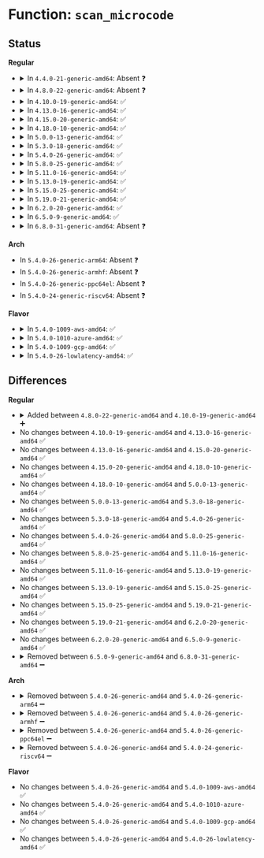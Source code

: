 # Function: <code>scan_microcode</code>

## Status
<b>Regular</b>
<ul>
<li>
<details>
<summary>In <code>4.4.0-21-generic-amd64</code>: Absent ❓</summary>

```json
{
  "name": "scan_microcode",
  "collision_type": "Unique Static",
  "inline_type": "Full",
  "funcs": [
    {
      "addr": 18446744071595020781,
      "name": "scan_microcode",
      "external": false,
      "loc": "arch/x86/kernel/cpu/microcode/intel.c:543",
      "file": "arch/x86/kernel/cpu/microcode/intel.c",
      "inline": "not declared, inlined",
      "caller_inline": [
        "arch/x86/kernel/cpu/microcode/intel.c:load_ucode_intel_bsp"
      ],
      "caller_func": []
    }
  ],
  "symbols": []
}
```
</details>
</li>
<li>
<details>
<summary>In <code>4.8.0-22-generic-amd64</code>: Absent ❓</summary>

```json
{
  "name": "scan_microcode",
  "collision_type": "Unique Static",
  "inline_type": "Full",
  "funcs": [
    {
      "addr": 18446744071595185385,
      "name": "scan_microcode",
      "external": false,
      "loc": "arch/x86/kernel/cpu/microcode/intel.c:729",
      "file": "arch/x86/kernel/cpu/microcode/intel.c",
      "inline": "not declared, inlined",
      "caller_inline": [
        "arch/x86/kernel/cpu/microcode/intel.c:load_ucode_intel_bsp"
      ],
      "caller_func": []
    }
  ],
  "symbols": []
}
```
</details>
</li>
<li>
<details>
<summary>In <code>4.10.0-19-generic-amd64</code>: ✅</summary>

```c
struct microcode_intel * scan_microcode(void * data, size_t size, struct ucode_cpu_info * uci, bool save)
```

```json
{
  "name": "scan_microcode",
  "collision_type": "Unique Static",
  "inline_type": "No",
  "funcs": [
    {
      "addr": 18446744071579173008,
      "name": "scan_microcode",
      "external": false,
      "loc": "arch/x86/kernel/cpu/microcode/intel.c:310",
      "file": "arch/x86/kernel/cpu/microcode/intel.c",
      "inline": "seen, unknown",
      "caller_inline": [],
      "caller_func": [
        "arch/x86/kernel/cpu/microcode/intel.c:__load_ucode_intel",
        "arch/x86/kernel/cpu/microcode/intel.c:save_microcode_in_initrd_intel"
      ]
    }
  ],
  "symbols": [
    {
      "addr": 18446744071579173008,
      "name": "scan_microcode",
      "section": ".text",
      "bind": "STB_LOCAL",
      "size": 541
    }
  ]
}
```
</details>
</li>
<li>
<details>
<summary>In <code>4.13.0-16-generic-amd64</code>: ✅</summary>

```c
struct microcode_intel * scan_microcode(void * data, size_t size, struct ucode_cpu_info * uci, bool save)
```

```json
{
  "name": "scan_microcode",
  "collision_type": "Unique Static",
  "inline_type": "No",
  "funcs": [
    {
      "addr": 18446744071579173120,
      "name": "scan_microcode",
      "external": false,
      "loc": "arch/x86/kernel/cpu/microcode/intel.c:322",
      "file": "arch/x86/kernel/cpu/microcode/intel.c",
      "inline": "seen, unknown",
      "caller_inline": [],
      "caller_func": [
        "arch/x86/kernel/cpu/microcode/intel.c:__load_ucode_intel",
        "arch/x86/kernel/cpu/microcode/intel.c:save_microcode_in_initrd_intel"
      ]
    }
  ],
  "symbols": [
    {
      "addr": 18446744071579173120,
      "name": "scan_microcode",
      "section": ".text",
      "bind": "STB_LOCAL",
      "size": 560
    }
  ]
}
```
</details>
</li>
<li>
<details>
<summary>In <code>4.15.0-20-generic-amd64</code>: ✅</summary>

```c
struct microcode_intel * scan_microcode(void * data, size_t size, struct ucode_cpu_info * uci, bool save)
```

```json
{
  "name": "scan_microcode",
  "collision_type": "Unique Static",
  "inline_type": "No",
  "funcs": [
    {
      "addr": 18446744071579188016,
      "name": "scan_microcode",
      "external": false,
      "loc": "arch/x86/kernel/cpu/microcode/intel.c:327",
      "file": "arch/x86/kernel/cpu/microcode/intel.c",
      "inline": "seen, unknown",
      "caller_inline": [],
      "caller_func": [
        "arch/x86/kernel/cpu/microcode/intel.c:__load_ucode_intel",
        "arch/x86/kernel/cpu/microcode/intel.c:save_microcode_in_initrd_intel"
      ]
    }
  ],
  "symbols": [
    {
      "addr": 18446744071579188016,
      "name": "scan_microcode",
      "section": ".text",
      "bind": "STB_LOCAL",
      "size": 560
    }
  ]
}
```
</details>
</li>
<li>
<details>
<summary>In <code>4.18.0-10-generic-amd64</code>: ✅</summary>

```c
struct microcode_intel * scan_microcode(void * data, size_t size, struct ucode_cpu_info * uci, bool save)
```

```json
{
  "name": "scan_microcode",
  "collision_type": "Unique Static",
  "inline_type": "No",
  "funcs": [
    {
      "addr": 18446744071579199408,
      "name": "scan_microcode",
      "external": false,
      "loc": "arch/x86/kernel/cpu/microcode/intel.c:330",
      "file": "arch/x86/kernel/cpu/microcode/intel.c",
      "inline": "seen, unknown",
      "caller_inline": [],
      "caller_func": [
        "arch/x86/kernel/cpu/microcode/intel.c:__load_ucode_intel",
        "arch/x86/kernel/cpu/microcode/intel.c:save_microcode_in_initrd_intel"
      ]
    }
  ],
  "symbols": [
    {
      "addr": 18446744071579199408,
      "name": "scan_microcode",
      "section": ".text",
      "bind": "STB_LOCAL",
      "size": 510
    }
  ]
}
```
</details>
</li>
<li>
<details>
<summary>In <code>5.0.0-13-generic-amd64</code>: ✅</summary>

```c
struct microcode_intel * scan_microcode(void * data, size_t size, struct ucode_cpu_info * uci, bool save)
```

```json
{
  "name": "scan_microcode",
  "collision_type": "Unique Static",
  "inline_type": "No",
  "funcs": [
    {
      "addr": 18446744071579188800,
      "name": "scan_microcode",
      "external": false,
      "loc": "arch/x86/kernel/cpu/microcode/intel.c:330",
      "file": "arch/x86/kernel/cpu/microcode/intel.c",
      "inline": "seen, unknown",
      "caller_inline": [],
      "caller_func": [
        "arch/x86/kernel/cpu/microcode/intel.c:__load_ucode_intel",
        "arch/x86/kernel/cpu/microcode/intel.c:save_microcode_in_initrd_intel"
      ]
    }
  ],
  "symbols": [
    {
      "addr": 18446744071579188800,
      "name": "scan_microcode",
      "section": ".text",
      "bind": "STB_LOCAL",
      "size": 505
    }
  ]
}
```
</details>
</li>
<li>
<details>
<summary>In <code>5.3.0-18-generic-amd64</code>: ✅</summary>

```c
struct microcode_intel * scan_microcode(void * data, size_t size, struct ucode_cpu_info * uci, bool save)
```

```json
{
  "name": "scan_microcode",
  "collision_type": "Unique Static",
  "inline_type": "No",
  "funcs": [
    {
      "addr": 18446744071579201600,
      "name": "scan_microcode",
      "external": false,
      "loc": "arch/x86/kernel/cpu/microcode/intel.c:327",
      "file": "arch/x86/kernel/cpu/microcode/intel.c",
      "inline": "seen, unknown",
      "caller_inline": [],
      "caller_func": [
        "arch/x86/kernel/cpu/microcode/intel.c:__load_ucode_intel",
        "arch/x86/kernel/cpu/microcode/intel.c:save_microcode_in_initrd_intel"
      ]
    }
  ],
  "symbols": [
    {
      "addr": 18446744071579201600,
      "name": "scan_microcode",
      "section": ".text",
      "bind": "STB_LOCAL",
      "size": 513
    }
  ]
}
```
</details>
</li>
<li>
<details>
<summary>In <code>5.4.0-26-generic-amd64</code>: ✅</summary>

```c
struct microcode_intel * scan_microcode(void * data, size_t size, struct ucode_cpu_info * uci, bool save)
```

```json
{
  "name": "scan_microcode",
  "collision_type": "Unique Static",
  "inline_type": "No",
  "funcs": [
    {
      "addr": 18446744071579203856,
      "name": "scan_microcode",
      "external": false,
      "loc": "arch/x86/kernel/cpu/microcode/intel.c:327",
      "file": "arch/x86/kernel/cpu/microcode/intel.c",
      "inline": "seen, unknown",
      "caller_inline": [],
      "caller_func": [
        "arch/x86/kernel/cpu/microcode/intel.c:__load_ucode_intel",
        "arch/x86/kernel/cpu/microcode/intel.c:save_microcode_in_initrd_intel"
      ]
    }
  ],
  "symbols": [
    {
      "addr": 18446744071579203856,
      "name": "scan_microcode",
      "section": ".text",
      "bind": "STB_LOCAL",
      "size": 513
    }
  ]
}
```
</details>
</li>
<li>
<details>
<summary>In <code>5.8.0-25-generic-amd64</code>: ✅</summary>

```c
struct microcode_intel * scan_microcode(void * data, size_t size, struct ucode_cpu_info * uci, bool save)
```

```json
{
  "name": "scan_microcode",
  "collision_type": "Unique Static",
  "inline_type": "No",
  "funcs": [
    {
      "addr": 18446744071579225040,
      "name": "scan_microcode",
      "external": false,
      "loc": "arch/x86/kernel/cpu/microcode/intel.c:327",
      "file": "arch/x86/kernel/cpu/microcode/intel.c",
      "inline": "seen, unknown",
      "caller_inline": [],
      "caller_func": [
        "arch/x86/kernel/cpu/microcode/intel.c:__load_ucode_intel",
        "arch/x86/kernel/cpu/microcode/intel.c:save_microcode_in_initrd_intel"
      ]
    }
  ],
  "symbols": [
    {
      "addr": 18446744071579225040,
      "name": "scan_microcode",
      "section": ".text",
      "bind": "STB_LOCAL",
      "size": 261
    }
  ]
}
```
</details>
</li>
<li>
<details>
<summary>In <code>5.11.0-16-generic-amd64</code>: ✅</summary>

```c
struct microcode_intel * scan_microcode(void * data, size_t size, struct ucode_cpu_info * uci, bool save)
```

```json
{
  "name": "scan_microcode",
  "collision_type": "Unique Static",
  "inline_type": "No",
  "funcs": [
    {
      "addr": 18446744071579219024,
      "name": "scan_microcode",
      "external": false,
      "loc": "arch/x86/kernel/cpu/microcode/intel.c:283",
      "file": "arch/x86/kernel/cpu/microcode/intel.c",
      "inline": "seen, unknown",
      "caller_inline": [],
      "caller_func": [
        "arch/x86/kernel/cpu/microcode/intel.c:__load_ucode_intel",
        "arch/x86/kernel/cpu/microcode/intel.c:save_microcode_in_initrd_intel"
      ]
    }
  ],
  "symbols": [
    {
      "addr": 18446744071579219024,
      "name": "scan_microcode",
      "section": ".text",
      "bind": "STB_LOCAL",
      "size": 240
    }
  ]
}
```
</details>
</li>
<li>
<details>
<summary>In <code>5.13.0-19-generic-amd64</code>: ✅</summary>

```c
struct microcode_intel * scan_microcode(void * data, size_t size, struct ucode_cpu_info * uci, bool save)
```

```json
{
  "name": "scan_microcode",
  "collision_type": "Unique Static",
  "inline_type": "No",
  "funcs": [
    {
      "addr": 18446744071579221504,
      "name": "scan_microcode",
      "external": false,
      "loc": "arch/x86/kernel/cpu/microcode/intel.c:283",
      "file": "arch/x86/kernel/cpu/microcode/intel.c",
      "inline": "seen, unknown",
      "caller_inline": [],
      "caller_func": [
        "arch/x86/kernel/cpu/microcode/intel.c:__load_ucode_intel",
        "arch/x86/kernel/cpu/microcode/intel.c:save_microcode_in_initrd_intel"
      ]
    }
  ],
  "symbols": [
    {
      "addr": 18446744071579221504,
      "name": "scan_microcode",
      "section": ".text",
      "bind": "STB_LOCAL",
      "size": 240
    }
  ]
}
```
</details>
</li>
<li>
<details>
<summary>In <code>5.15.0-25-generic-amd64</code>: ✅</summary>

```c
struct microcode_intel * scan_microcode(void * data, size_t size, struct ucode_cpu_info * uci, bool save)
```

```json
{
  "name": "scan_microcode",
  "collision_type": "Unique Static",
  "inline_type": "No",
  "funcs": [
    {
      "addr": 18446744071579260032,
      "name": "scan_microcode",
      "external": false,
      "loc": "arch/x86/kernel/cpu/microcode/intel.c:283",
      "file": "arch/x86/kernel/cpu/microcode/intel.c",
      "inline": "seen, unknown",
      "caller_inline": [],
      "caller_func": [
        "arch/x86/kernel/cpu/microcode/intel.c:__load_ucode_intel",
        "arch/x86/kernel/cpu/microcode/intel.c:save_microcode_in_initrd_intel"
      ]
    }
  ],
  "symbols": [
    {
      "addr": 18446744071579260032,
      "name": "scan_microcode",
      "section": ".text",
      "bind": "STB_LOCAL",
      "size": 240
    }
  ]
}
```
</details>
</li>
<li>
<details>
<summary>In <code>5.19.0-21-generic-amd64</code>: ✅</summary>

```c
struct microcode_intel * scan_microcode(void * data, size_t size, struct ucode_cpu_info * uci, bool save)
```

```json
{
  "name": "scan_microcode",
  "collision_type": "Unique Static",
  "inline_type": "No",
  "funcs": [
    {
      "addr": 18446744071579312016,
      "name": "scan_microcode",
      "external": false,
      "loc": "arch/x86/kernel/cpu/microcode/intel.c:269",
      "file": "arch/x86/kernel/cpu/microcode/intel.c",
      "inline": "seen, unknown",
      "caller_inline": [],
      "caller_func": [
        "arch/x86/kernel/cpu/microcode/intel.c:__load_ucode_intel",
        "arch/x86/kernel/cpu/microcode/intel.c:save_microcode_in_initrd_intel"
      ]
    }
  ],
  "symbols": [
    {
      "addr": 18446744071579312016,
      "name": "scan_microcode",
      "section": ".text",
      "bind": "STB_LOCAL",
      "size": 260
    }
  ]
}
```
</details>
</li>
<li>
<details>
<summary>In <code>6.2.0-20-generic-amd64</code>: ✅</summary>

```c
struct microcode_intel * scan_microcode(void * data, size_t size, struct ucode_cpu_info * uci, bool save)
```

```json
{
  "name": "scan_microcode",
  "collision_type": "Unique Static",
  "inline_type": "No",
  "funcs": [
    {
      "addr": 18446744071579376784,
      "name": "scan_microcode",
      "external": false,
      "loc": "arch/x86/kernel/cpu/microcode/intel.c:143",
      "file": "arch/x86/kernel/cpu/microcode/intel.c",
      "inline": "seen, unknown",
      "caller_inline": [],
      "caller_func": [
        "arch/x86/kernel/cpu/microcode/intel.c:__load_ucode_intel",
        "arch/x86/kernel/cpu/microcode/intel.c:save_microcode_in_initrd_intel"
      ]
    }
  ],
  "symbols": [
    {
      "addr": 18446744071579376784,
      "name": "scan_microcode",
      "section": ".text",
      "bind": "STB_LOCAL",
      "size": 312
    }
  ]
}
```
</details>
</li>
<li>
<details>
<summary>In <code>6.5.0-9-generic-amd64</code>: ✅</summary>

```c
struct microcode_intel * scan_microcode(void * data, size_t size, struct ucode_cpu_info * uci, bool save)
```

```json
{
  "name": "scan_microcode",
  "collision_type": "Unique Static",
  "inline_type": "No",
  "funcs": [
    {
      "addr": 18446744071579386320,
      "name": "scan_microcode",
      "external": false,
      "loc": "arch/x86/kernel/cpu/microcode/intel.c:143",
      "file": "arch/x86/kernel/cpu/microcode/intel.c",
      "inline": "seen, unknown",
      "caller_inline": [],
      "caller_func": [
        "arch/x86/kernel/cpu/microcode/intel.c:__load_ucode_intel",
        "arch/x86/kernel/cpu/microcode/intel.c:save_microcode_in_initrd_intel"
      ]
    }
  ],
  "symbols": [
    {
      "addr": 18446744071579386320,
      "name": "scan_microcode",
      "section": ".text",
      "bind": "STB_LOCAL",
      "size": 312
    }
  ]
}
```
</details>
</li>
<li>
<details>
<summary>In <code>6.8.0-31-generic-amd64</code>: Absent ❓</summary>

```json
{
  "name": "scan_microcode",
  "collision_type": "Unique Static",
  "inline_type": "Full",
  "funcs": [
    {
      "addr": 18446744071621666231,
      "name": "scan_microcode",
      "external": false,
      "loc": "arch/x86/kernel/cpu/microcode/intel.c:261",
      "file": "arch/x86/kernel/cpu/microcode/intel.c",
      "inline": "not declared, inlined",
      "caller_inline": [
        "arch/x86/kernel/cpu/microcode/intel.c:get_microcode_blob"
      ],
      "caller_func": []
    }
  ],
  "symbols": []
}
```
</details>
</li>
</ul>
<b>Arch</b>
<ul>
<li>
In <code>5.4.0-26-generic-arm64</code>: Absent ❓
</li>
<li>
In <code>5.4.0-26-generic-armhf</code>: Absent ❓
</li>
<li>
In <code>5.4.0-26-generic-ppc64el</code>: Absent ❓
</li>
<li>
In <code>5.4.0-24-generic-riscv64</code>: Absent ❓
</li>
</ul>
<b>Flavor</b>
<ul>
<li>
<details>
<summary>In <code>5.4.0-1009-aws-amd64</code>: ✅</summary>

```c
struct microcode_intel * scan_microcode(void * data, size_t size, struct ucode_cpu_info * uci, bool save)
```

```json
{
  "name": "scan_microcode",
  "collision_type": "Unique Static",
  "inline_type": "No",
  "funcs": [
    {
      "addr": 18446744071579202704,
      "name": "scan_microcode",
      "external": false,
      "loc": "arch/x86/kernel/cpu/microcode/intel.c:327",
      "file": "arch/x86/kernel/cpu/microcode/intel.c",
      "inline": "seen, unknown",
      "caller_inline": [],
      "caller_func": [
        "arch/x86/kernel/cpu/microcode/intel.c:__load_ucode_intel",
        "arch/x86/kernel/cpu/microcode/intel.c:save_microcode_in_initrd_intel"
      ]
    }
  ],
  "symbols": [
    {
      "addr": 18446744071579202704,
      "name": "scan_microcode",
      "section": ".text",
      "bind": "STB_LOCAL",
      "size": 513
    }
  ]
}
```
</details>
</li>
<li>
<details>
<summary>In <code>5.4.0-1010-azure-amd64</code>: ✅</summary>

```c
struct microcode_intel * scan_microcode(void * data, size_t size, struct ucode_cpu_info * uci, bool save)
```

```json
{
  "name": "scan_microcode",
  "collision_type": "Unique Static",
  "inline_type": "No",
  "funcs": [
    {
      "addr": 18446744071579137664,
      "name": "scan_microcode",
      "external": false,
      "loc": "arch/x86/kernel/cpu/microcode/intel.c:327",
      "file": "arch/x86/kernel/cpu/microcode/intel.c",
      "inline": "seen, unknown",
      "caller_inline": [],
      "caller_func": [
        "arch/x86/kernel/cpu/microcode/intel.c:__load_ucode_intel",
        "arch/x86/kernel/cpu/microcode/intel.c:save_microcode_in_initrd_intel"
      ]
    }
  ],
  "symbols": [
    {
      "addr": 18446744071579137664,
      "name": "scan_microcode",
      "section": ".text",
      "bind": "STB_LOCAL",
      "size": 513
    }
  ]
}
```
</details>
</li>
<li>
<details>
<summary>In <code>5.4.0-1009-gcp-amd64</code>: ✅</summary>

```c
struct microcode_intel * scan_microcode(void * data, size_t size, struct ucode_cpu_info * uci, bool save)
```

```json
{
  "name": "scan_microcode",
  "collision_type": "Unique Static",
  "inline_type": "No",
  "funcs": [
    {
      "addr": 18446744071579203776,
      "name": "scan_microcode",
      "external": false,
      "loc": "arch/x86/kernel/cpu/microcode/intel.c:327",
      "file": "arch/x86/kernel/cpu/microcode/intel.c",
      "inline": "seen, unknown",
      "caller_inline": [],
      "caller_func": [
        "arch/x86/kernel/cpu/microcode/intel.c:__load_ucode_intel",
        "arch/x86/kernel/cpu/microcode/intel.c:save_microcode_in_initrd_intel"
      ]
    }
  ],
  "symbols": [
    {
      "addr": 18446744071579203776,
      "name": "scan_microcode",
      "section": ".text",
      "bind": "STB_LOCAL",
      "size": 513
    }
  ]
}
```
</details>
</li>
<li>
<details>
<summary>In <code>5.4.0-26-lowlatency-amd64</code>: ✅</summary>

```c
struct microcode_intel * scan_microcode(void * data, size_t size, struct ucode_cpu_info * uci, bool save)
```

```json
{
  "name": "scan_microcode",
  "collision_type": "Unique Static",
  "inline_type": "No",
  "funcs": [
    {
      "addr": 18446744071579209056,
      "name": "scan_microcode",
      "external": false,
      "loc": "arch/x86/kernel/cpu/microcode/intel.c:327",
      "file": "arch/x86/kernel/cpu/microcode/intel.c",
      "inline": "seen, unknown",
      "caller_inline": [],
      "caller_func": [
        "arch/x86/kernel/cpu/microcode/intel.c:__load_ucode_intel",
        "arch/x86/kernel/cpu/microcode/intel.c:save_microcode_in_initrd_intel"
      ]
    }
  ],
  "symbols": [
    {
      "addr": 18446744071579209056,
      "name": "scan_microcode",
      "section": ".text",
      "bind": "STB_LOCAL",
      "size": 513
    }
  ]
}
```
</details>
</li>
</ul>

## Differences
<b>Regular</b>
<ul>
<li>
<details>
<summary>Added between <code>4.8.0-22-generic-amd64</code> and <code>4.10.0-19-generic-amd64</code> ➕</summary>

```c
struct microcode_intel * scan_microcode(void * data, size_t size, struct ucode_cpu_info * uci, bool save)
```
</details>
</li>
<li>
No changes between <code>4.10.0-19-generic-amd64</code> and <code>4.13.0-16-generic-amd64</code> ✅
</li>
<li>
No changes between <code>4.13.0-16-generic-amd64</code> and <code>4.15.0-20-generic-amd64</code> ✅
</li>
<li>
No changes between <code>4.15.0-20-generic-amd64</code> and <code>4.18.0-10-generic-amd64</code> ✅
</li>
<li>
No changes between <code>4.18.0-10-generic-amd64</code> and <code>5.0.0-13-generic-amd64</code> ✅
</li>
<li>
No changes between <code>5.0.0-13-generic-amd64</code> and <code>5.3.0-18-generic-amd64</code> ✅
</li>
<li>
No changes between <code>5.3.0-18-generic-amd64</code> and <code>5.4.0-26-generic-amd64</code> ✅
</li>
<li>
No changes between <code>5.4.0-26-generic-amd64</code> and <code>5.8.0-25-generic-amd64</code> ✅
</li>
<li>
No changes between <code>5.8.0-25-generic-amd64</code> and <code>5.11.0-16-generic-amd64</code> ✅
</li>
<li>
No changes between <code>5.11.0-16-generic-amd64</code> and <code>5.13.0-19-generic-amd64</code> ✅
</li>
<li>
No changes between <code>5.13.0-19-generic-amd64</code> and <code>5.15.0-25-generic-amd64</code> ✅
</li>
<li>
No changes between <code>5.15.0-25-generic-amd64</code> and <code>5.19.0-21-generic-amd64</code> ✅
</li>
<li>
No changes between <code>5.19.0-21-generic-amd64</code> and <code>6.2.0-20-generic-amd64</code> ✅
</li>
<li>
No changes between <code>6.2.0-20-generic-amd64</code> and <code>6.5.0-9-generic-amd64</code> ✅
</li>
<li>
<details>
<summary>Removed between <code>6.5.0-9-generic-amd64</code> and <code>6.8.0-31-generic-amd64</code> ➖</summary>

```c
struct microcode_intel * scan_microcode(void * data, size_t size, struct ucode_cpu_info * uci, bool save)
```
</details>
</li>
</ul>
<b>Arch</b>
<ul>
<li>
<details>
<summary>Removed between <code>5.4.0-26-generic-amd64</code> and <code>5.4.0-26-generic-arm64</code> ➖</summary>

```c
struct microcode_intel * scan_microcode(void * data, size_t size, struct ucode_cpu_info * uci, bool save)
```
</details>
</li>
<li>
<details>
<summary>Removed between <code>5.4.0-26-generic-amd64</code> and <code>5.4.0-26-generic-armhf</code> ➖</summary>

```c
struct microcode_intel * scan_microcode(void * data, size_t size, struct ucode_cpu_info * uci, bool save)
```
</details>
</li>
<li>
<details>
<summary>Removed between <code>5.4.0-26-generic-amd64</code> and <code>5.4.0-26-generic-ppc64el</code> ➖</summary>

```c
struct microcode_intel * scan_microcode(void * data, size_t size, struct ucode_cpu_info * uci, bool save)
```
</details>
</li>
<li>
<details>
<summary>Removed between <code>5.4.0-26-generic-amd64</code> and <code>5.4.0-24-generic-riscv64</code> ➖</summary>

```c
struct microcode_intel * scan_microcode(void * data, size_t size, struct ucode_cpu_info * uci, bool save)
```
</details>
</li>
</ul>
<b>Flavor</b>
<ul>
<li>
No changes between <code>5.4.0-26-generic-amd64</code> and <code>5.4.0-1009-aws-amd64</code> ✅
</li>
<li>
No changes between <code>5.4.0-26-generic-amd64</code> and <code>5.4.0-1010-azure-amd64</code> ✅
</li>
<li>
No changes between <code>5.4.0-26-generic-amd64</code> and <code>5.4.0-1009-gcp-amd64</code> ✅
</li>
<li>
No changes between <code>5.4.0-26-generic-amd64</code> and <code>5.4.0-26-lowlatency-amd64</code> ✅
</li>
</ul>
